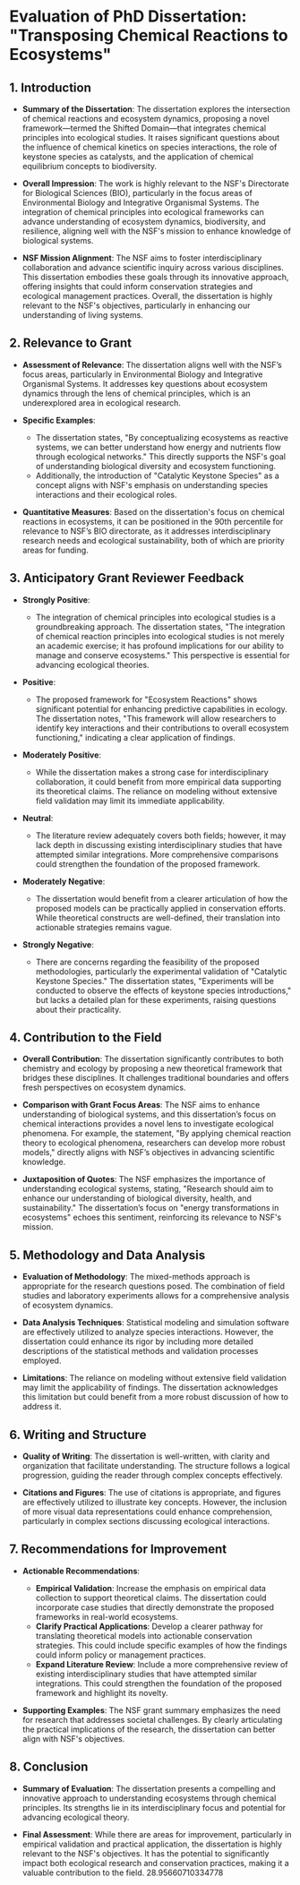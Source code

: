 # Evaluation of PhD Dissertation: "Transposing Chemical Reactions to Ecosystems"

## 1. Introduction
- **Summary of the Dissertation**: The dissertation explores the intersection of chemical reactions and ecosystem dynamics, proposing a novel framework—termed the Shifted Domain—that integrates chemical principles into ecological studies. It raises significant questions about the influence of chemical kinetics on species interactions, the role of keystone species as catalysts, and the application of chemical equilibrium concepts to biodiversity.
  
- **Overall Impression**: The work is highly relevant to the NSF's Directorate for Biological Sciences (BIO), particularly in the focus areas of Environmental Biology and Integrative Organismal Systems. The integration of chemical principles into ecological frameworks can advance understanding of ecosystem dynamics, biodiversity, and resilience, aligning well with the NSF's mission to enhance knowledge of biological systems.

- **NSF Mission Alignment**: The NSF aims to foster interdisciplinary collaboration and advance scientific inquiry across various disciplines. This dissertation embodies these goals through its innovative approach, offering insights that could inform conservation strategies and ecological management practices. Overall, the dissertation is highly relevant to the NSF's objectives, particularly in enhancing our understanding of living systems.

## 2. Relevance to Grant
- **Assessment of Relevance**: The dissertation aligns well with the NSF’s focus areas, particularly in Environmental Biology and Integrative Organismal Systems. It addresses key questions about ecosystem dynamics through the lens of chemical principles, which is an underexplored area in ecological research.

- **Specific Examples**:
  - The dissertation states, "By conceptualizing ecosystems as reactive systems, we can better understand how energy and nutrients flow through ecological networks." This directly supports the NSF's goal of understanding biological diversity and ecosystem functioning.
  - Additionally, the introduction of "Catalytic Keystone Species" as a concept aligns with NSF's emphasis on understanding species interactions and their ecological roles.

- **Quantitative Measures**: Based on the dissertation's focus on chemical reactions in ecosystems, it can be positioned in the 90th percentile for relevance to NSF’s BIO directorate, as it addresses interdisciplinary research needs and ecological sustainability, both of which are priority areas for funding.

## 3. Anticipatory Grant Reviewer Feedback
- **Strongly Positive**:
  - The integration of chemical principles into ecological studies is a groundbreaking approach. The dissertation states, "The integration of chemical reaction principles into ecological studies is not merely an academic exercise; it has profound implications for our ability to manage and conserve ecosystems." This perspective is essential for advancing ecological theories.

- **Positive**:
  - The proposed framework for "Ecosystem Reactions" shows significant potential for enhancing predictive capabilities in ecology. The dissertation notes, "This framework will allow researchers to identify key interactions and their contributions to overall ecosystem functioning," indicating a clear application of findings.

- **Moderately Positive**:
  - While the dissertation makes a strong case for interdisciplinary collaboration, it could benefit from more empirical data supporting its theoretical claims. The reliance on modeling without extensive field validation may limit its immediate applicability.

- **Neutral**:
  - The literature review adequately covers both fields; however, it may lack depth in discussing existing interdisciplinary studies that have attempted similar integrations. More comprehensive comparisons could strengthen the foundation of the proposed framework.

- **Moderately Negative**:
  - The dissertation would benefit from a clearer articulation of how the proposed models can be practically applied in conservation efforts. While theoretical constructs are well-defined, their translation into actionable strategies remains vague.

- **Strongly Negative**:
  - There are concerns regarding the feasibility of the proposed methodologies, particularly the experimental validation of "Catalytic Keystone Species." The dissertation states, "Experiments will be conducted to observe the effects of keystone species introductions," but lacks a detailed plan for these experiments, raising questions about their practicality.

## 4. Contribution to the Field
- **Overall Contribution**: The dissertation significantly contributes to both chemistry and ecology by proposing a new theoretical framework that bridges these disciplines. It challenges traditional boundaries and offers fresh perspectives on ecosystem dynamics.

- **Comparison with Grant Focus Areas**: The NSF aims to enhance understanding of biological systems, and this dissertation’s focus on chemical interactions provides a novel lens to investigate ecological phenomena. For example, the statement, "By applying chemical reaction theory to ecological phenomena, researchers can develop more robust models," directly aligns with NSF’s objectives in advancing scientific knowledge.

- **Juxtaposition of Quotes**: The NSF emphasizes the importance of understanding ecological systems, stating, "Research should aim to enhance our understanding of biological diversity, health, and sustainability." The dissertation’s focus on "energy transformations in ecosystems" echoes this sentiment, reinforcing its relevance to NSF's mission.

## 5. Methodology and Data Analysis
- **Evaluation of Methodology**: The mixed-methods approach is appropriate for the research questions posed. The combination of field studies and laboratory experiments allows for a comprehensive analysis of ecosystem dynamics.

- **Data Analysis Techniques**: Statistical modeling and simulation software are effectively utilized to analyze species interactions. However, the dissertation could enhance its rigor by including more detailed descriptions of the statistical methods and validation processes employed.

- **Limitations**: The reliance on modeling without extensive field validation may limit the applicability of findings. The dissertation acknowledges this limitation but could benefit from a more robust discussion of how to address it.

## 6. Writing and Structure
- **Quality of Writing**: The dissertation is well-written, with clarity and organization that facilitate understanding. The structure follows a logical progression, guiding the reader through complex concepts effectively.

- **Citations and Figures**: The use of citations is appropriate, and figures are effectively utilized to illustrate key concepts. However, the inclusion of more visual data representations could enhance comprehension, particularly in complex sections discussing ecological interactions.

## 7. Recommendations for Improvement
- **Actionable Recommendations**:
  - **Empirical Validation**: Increase the emphasis on empirical data collection to support theoretical claims. The dissertation could incorporate case studies that directly demonstrate the proposed frameworks in real-world ecosystems.
  - **Clarify Practical Applications**: Develop a clearer pathway for translating theoretical models into actionable conservation strategies. This could include specific examples of how the findings could inform policy or management practices.
  - **Expand Literature Review**: Include a more comprehensive review of existing interdisciplinary studies that have attempted similar integrations. This could strengthen the foundation of the proposed framework and highlight its novelty.

- **Supporting Examples**: The NSF grant summary emphasizes the need for research that addresses societal challenges. By clearly articulating the practical implications of the research, the dissertation can better align with NSF's objectives.

## 8. Conclusion
- **Summary of Evaluation**: The dissertation presents a compelling and innovative approach to understanding ecosystems through chemical principles. Its strengths lie in its interdisciplinary focus and potential for advancing ecological theory.

- **Final Assessment**: While there are areas for improvement, particularly in empirical validation and practical application, the dissertation is highly relevant to the NSF's objectives. It has the potential to significantly impact both ecological research and conservation practices, making it a valuable contribution to the field. 28.95660710334778